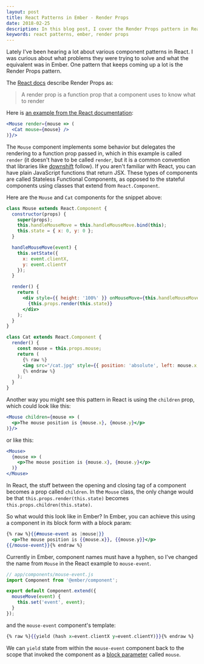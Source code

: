```yaml
---
layout: post
title: React Patterns in Ember - Render Props
date: 2018-02-25
description: In this blog post, I cover the Render Props pattern in React and what it looks like in Ember.
keywords: react patterns, ember, render props
---
```


Lately I've been hearing a lot about various component patterns in React. I was curious about what problems they were trying to solve and what the equivalent was in Ember. One pattern that keeps coming up a lot is the Render Props pattern.

The [React docs](https://reactjs.org/docs/render-props.html) describe Render Props as:

> A render prop is a function prop that a component uses to know what to render

Here is [an example from the React documentation](https://reactjs.org/docs/render-props.html):

```jsx
<Mouse render={mouse => (
  <Cat mouse={mouse} />
)}/>
```

The `Mouse` component implements some behavior but delegates the rendering to a function prop passed in, which in this example is called `render` (it doesn't have to be called `render`, but it is a common convention that libraries like [downshift](https://github.com/paypal/downshift) follow). If you aren't familiar with React, you can have plain JavaScript functions that return JSX. These types of components are called Stateless Functional Components, as opposed to the stateful components using classes that extend from `React.Component`.

Here are the `Mouse` and `Cat` components for the snippet above:

```jsx
class Mouse extends React.Component {
  constructor(props) {
    super(props);
    this.handleMouseMove = this.handleMouseMove.bind(this);
    this.state = { x: 0, y: 0 };
  }

  handleMouseMove(event) {
    this.setState({
      x: event.clientX,
      y: event.clientY
    });
  }

  render() {
    return (
      <div style={{ height: '100%' }} onMouseMove={this.handleMouseMove}>
        {this.props.render(this.state)}
      </div>
    );
  }
}

class Cat extends React.Component {
  render() {
    const mouse = this.props.mouse;
    return (
      {% raw %}
      <img src="/cat.jpg" style={{ position: 'absolute', left: mouse.x, top: mouse.y }} />
      {% endraw %}
    );
  }
}
```

Another way you might see this pattern in React is using the `children` prop, which could look like this:

```jsx
<Mouse children={mouse => (
  <p>The mouse position is {mouse.x}, {mouse.y}</p>
)}/>
```

or like this:

```jsx
<Mouse>
  {mouse => (
    <p>The mouse position is {mouse.x}, {mouse.y}</p>
  )}
</Mouse>
```

In React, the stuff between the opening and closing tag of a component becomes a prop called `children`. In the `Mouse` class, the only change would be that `this.props.render(this.state)` becomes `this.props.children(this.state)`.

So what would this look like in Ember? In Ember, you can achieve this using a component in its block form with a block param:

```hbs
{% raw %}{{#mouse-event as |mouse|}}
  <p>The mouse position is {{mouse.x}}, {{mouse.y}}</p>
{{/mouse-event}}{% endraw %}
```

Currently in Ember, component names must have a hyphen, so I've changed the name from `Mouse` in the React example to `mouse-event`.

```js
// app/components/mouse-event.js
import Component from '@ember/component';

export default Component.extend({
  mouseMove(event) {
    this.set('event', event);
  }
});
```

and the `mouse-event` component's template:

```hbs
{% raw %}{{yield (hash x=event.clientX y=event.clientY)}}{% endraw %}
```

We can `yield` state from within the `mouse-event` component back to the scope that invoked the component as a [block parameter](https://guides.emberjs.com/v3.0.0/components/block-params/) called `mouse`.
